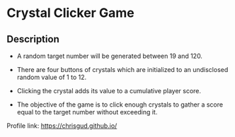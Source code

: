 # Crystal Clicker Game

## Description

* A random target number will be generated between 19 and 120.

* There are four buttons of crystals which are initialized to an undisclosed random value of 1 to 12.

* Clicking the crystal adds its value to a cumulative player score.

* The objective of the game is to click enough crystals to gather a score equal to the target number without exceeding it.

Profile link:
https://chrisgud.github.io/
